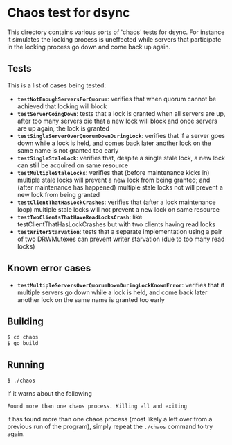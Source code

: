 
Chaos test for dsync
====================

This directory contains various sorts of 'chaos' tests for dsync. For instance it simulates the locking process is uneffected while servers that participate in the locking process go down and come back up again.

Tests
-----

This is a list of cases being tested:
- **`testNotEnoughServersForQuorum`**: verifies that when quorum cannot be achieved that locking will block
- **`testServerGoingDown`**: tests that a lock is granted when all servers are up, after too many servers die that a new lock will block and once servers are up again, the lock is granted
- **`testSingleServerOverQuorumDownDuringLock`**: verifies that if a server goes down while a lock is held, and comes back later another lock on the same name is not granted too early
- **`testSingleStaleLock`**: verifies that, despite a single stale lock, a new lock can still be acquired on same resource
- **`testMultipleStaleLocks`**: verifies that (before maintenance kicks in) multiple stale locks will prevent a new lock from being granted; and (after maintenance has happened) multiple stale locks not will prevent a new lock from being granted
- **`testClientThatHasLockCrashes`**: verifies that (after a lock maintenance loop) multiple stale locks will not prevent a new lock on same resource
- **`testTwoClientsThatHaveReadLocksCrash`**: like testClientThatHasLockCrashes but with two clients having read locks
- **`testWriterStarvation`**: tests that a separate implementation using a pair of two DRWMutexes can prevent writer starvation (due to too many read locks)

Known error cases
-----------------

- **`testMultipleServersOverQuorumDownDuringLockKnownError`**: verifies that if multiple servers go down while a lock is held, and come back later another lock on the same name is granted too early

Building
--------

```
$ cd chaos
$ go build
```
 
Running
-------

```
$ ./chaos
```

If it warns about the following

```
Found more than one chaos process. Killing all and exiting
```

it has found more than one chaos process (most likely a left over from a previous run of the program), simply repeat the `./chaos` command to try again.
